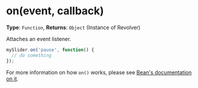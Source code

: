 # on(event, callback)

**Type**: `Function`, **Returns**: `Object` (Instance of Revolver)

Attaches an event listener.

```javascript
mySlider.on('pause', function() {
  // do something
});
```

For more information on how `on()` works, please see [Bean's documentation on it](https://github.com/fat/bean#on).
